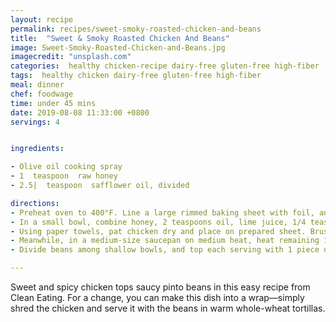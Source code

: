 ```yaml
---
layout: recipe
permalink: recipes/sweet-smoky-roasted-chicken-and-beans
title:  "Sweet & Smoky Roasted Chicken And Beans"
image: Sweet-Smoky-Roasted-Chicken-and-Beans.jpg
imagecredit: "unsplash.com"
categories:  healthy chicken-recipe dairy-free gluten-free high-fiber
tags:  healthy chicken dairy-free gluten-free high-fiber
meal: dinner
chef: foodwage
time: under 45 mins
date: 2019-08-08 11:33:00 +0800
servings: 4


ingredients:

- Olive oil cooking spray
- 1  teaspoon  raw honey
- 2.5|  teaspoon  safflower oil, divided

directions:
- Preheat oven to 400°F. Line a large rimmed baking sheet with foil, and mist with cooking spray.
- In a small bowl, combine honey, 2 teaspoons oil, lime juice, 1/4 teaspoon chili powder, 1/4 teaspoon salt and black pepper.
- Using paper towels, pat chicken dry and place on prepared sheet. Brush chicken evenly with honey mixture. Roast for about 30 to 35 minutes, turning over halfway until golden brown and chicken reaches 165°F when tested with an instant-read thermometer inserted in the thickest part. Remove from oven, cover and let rest for 5 minutes. Using tongs, turn chicken to dip both sides in caramelized juices on sheet. (Alternatively, use a brush to brush on juices.)
- Meanwhile, in a medium-size saucepan on medium heat, heat remaining 1/2 teaspoon oil. Add onion, garlic, jalapeño, remaining 1/8 teaspoon chili powder and remaining 1/4 teaspoon salt. Sauté until onion is soft, about 5 minutes. Add tomato paste, and sauté for 1 minute. Add beans and broth, and bring to a simmer on medium-high heat. Cover, reduce heat to low, and simmer for 25 minutes more. Stir in lime zest and 2 tablespoons cilantro.
- Divide beans among shallow bowls, and top each serving with 1 piece of chicken. Drizzle any remaining juices from baking pan over chicken, and sprinkle with remaining 1 tablespoon cilantro.

---
```


Sweet and spicy chicken tops saucy pinto beans in this easy recipe from Clean Eating. For a change, you can make this dish into a wrap—simply shred the chicken and serve it with the beans in warm whole-wheat tortillas.